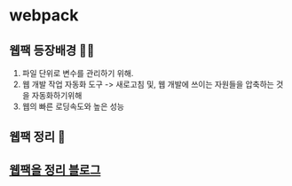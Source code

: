 # webpack

## 웹팩 등장배경 👨‍💻

1) 파일 단위로 변수를 관리하기 위해. 
2) 웹 개발 작업 자동화 도구 -> 새로고침 및, 웹 개발에 쓰이는 자원들을 압축하는 것을 자동화하기위해
3) 웹의 빠른 로딩속도와 높은 성능


## 웹팩 정리 📙
## [웹팩을 정리 블로그](https://pololove.tistory.com/86?category=993586)
